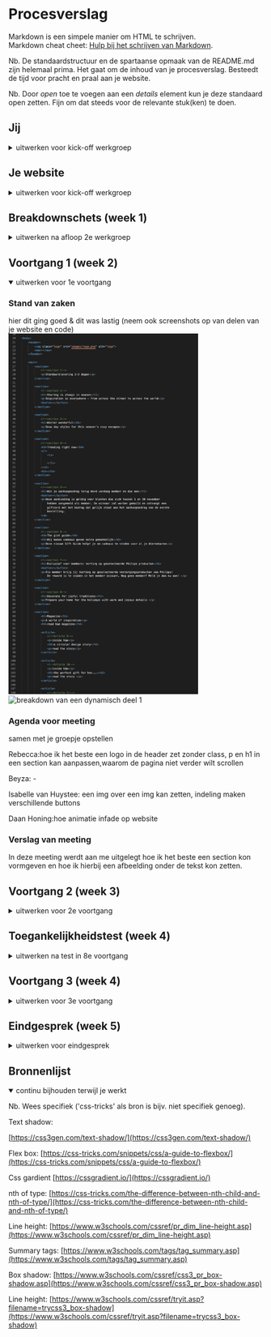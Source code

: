 # Procesverslag
Markdown is een simpele manier om HTML te schrijven.  
Markdown cheat cheet: [Hulp bij het schrijven van Markdown](https://github.com/adam-p/markdown-here/wiki/Markdown-Cheatsheet).

Nb. De standaardstructuur en de spartaanse opmaak van de README.md zijn helemaal prima. Het gaat om de inhoud van je procesverslag. Besteedt de tijd voor pracht en praal aan je website.

Nb. Door *open* toe te voegen aan een *details* element kun je deze standaard open zetten. Fijn om dat steeds voor de relevante stuk(ken) te doen.





## Jij

<details>
<summary>uitwerken voor kick-off werkgroep</summary>

### Auteur:
Rebecca Dudink

#### Je startniveau:
blauw

#### Je focus:
surface plane
 
</details>





## Je website

<details>
<summary>uitwerken voor kick-off werkgroep</summary>

### Je opdracht:
https://www2.hm.com/nl_nl/index.html

#### Screenshot(s) van de eerste pagina (small screen): 
Hm home pagina
<img src="images/hmhome.jpg" width="375px" alt="omschrijving van de pagina">

#### Screenshot(s) van de tweede pagina (small screen):
Hm the holiday shop  
<img src="images/hmkerstversiering.jpg" width="375px" alt="omschrijving van de pagina">
 
</details>



## Breakdownschets (week 1)

<details>
<summary>uitwerken na afloop 2e werkgroep</summary>

### de hele pagina: 
<img src="./images/Fed-pagina1.jpg" width="375px" alt="breakdown van een dynamisch deel">


### dynamisch deel (bijv menu): 
<img src="./images/Fed-menu.jpg" width="375px" alt="breakdown van een dynamisch deel">

### wellicht nog een dynamisch deel (bijv filter): 
<img src="./images/decoratie-hm-breakdown-schets.jpg" width="375px" alt="breakdown van nog een dynamisch deel">

</details>





## Voortgang 1 (week 2)

<details open>
<summary>uitwerken voor 1e voortgang</summary>

### Stand van zaken
hier dit ging goed & dit was lastig (neem ook screenshots op van delen van je website en code)
<img src="./images/code-gesprek1.jpg" width="375px" alt="breakdown van een dynamisch deel">
<img src="./images/screenshot-website1.png" width="375px" alt="breakdown van een dynamisch deel 1">


### Agenda voor meeting
samen met je groepje opstellen

 Rebecca:hoe ik het beste een logo in de header zet zonder class, p en h1 in een section kan aanpassen,waarom de pagina niet verder wilt scrollen
 
 Beyza: -
 
 Isabelle van Huystee: een img over een img kan zetten, indeling maken verschillende buttons
 
 Daan Honing:hoe animatie infade op website

### Verslag van meeting
In deze meeting werdt aan me uitgelegt hoe ik het beste een section kon vormgeven en hoe ik hierbij een afbeelding onder de tekst kon zetten.
 

</details>





## Voortgang 2 (week 3)

<details>
<summary>uitwerken voor 2e voortgang</summary>

### Stand van zaken
hier dit ging goed & dit was lastig (neem ook screenshots op van delen van je website en code)
 
<img src="./images/voortgang2-html.jpg" width="375px" alt="html">
 
<img src="./images/voortgang2-css.jpg" width="375px" alt="css">
 
<img src="./images/voortgang2-uitwerking.png" width="375px" alt="uitwerking">

### Agenda voor meeting
samen met je groepje opstellen

Rebecca:In de footer staat een section met een article er in alleen hier komt een afbeelding in te staan want op de zelfde manier wordt die section en article gebruikt bij section 9 article 1 en hoe laat ik het menu weer sluiten. 
 
 Beyza: -
 
 Isabelle van Huystee: hoe maak ik een boxshadow bij de button, hoe kan ik het beste uitklappen hamburger menu maken en waarom schaalt deze niet mee naar center als ik wel hetzelfde heb gecodeerd - regel 205
 
 Daan Honing:Hoe kan ik mijn menu button laten animeren? , hoe kan er voorzorgen dat de menu knop bovenaan staat

### Verslag van meeting
Ik kreeg tips hoe ik verschillende sections kon vormgeven zonder de andere aan te passen dit kon ik doen met een nth-of-type. 

</details>



## Toegankelijkheidstest (week 4)

<details>
<summary>uitwerken na test in 8e voortgang</summary>

### Bevindingen
Lijst met je bevindingen die in de test naar voren kwamen:
 - voice over
 - door de website tabben
 

#### Voice-over
De voice-over vertelde niet de h1, h2 en de p tekst. Daarnaast slaat hij de afbeeldingen over omdat deze een achtergrond afbeelding is voor het article. Het logo sloeg hij ook over. 
 
 
Hier een omschrijving van hoe het opgelost kan worden (met indien nodig een afbeelding)
De afbeeldingen kan je oplossen door er geen achtergrond afbeelding van te maken maar het gewoon als img tag in de html te zetten. 

#### Tabben 
Je kan helemaal door het menu tabben en ook door de footer maar in de main doet hij een beetje raar bij de content want hij laat niet zien waar hij is. 
 
Hier een omschrijving van hoe het opgelost kan worden (met indien nodig een afbeelding)
Ik heb eerlijk gezegd geen idee hoe ik dit zou kunnen oplossen.

#### Verschillende brillen. 
ik heb mijn website bekeken met verschillende brillen. De ene liet het kleur verschil zien er kwam een gele gloed over de website maar alles was nog wel goed te lezen. Daarnaast hadden we een bril die je zicht beperkte waardoor je aan de zijkant niks zou zien, met deze bril kon ik ook nog goed de website bekijken. Dan de laatse bril maakte het zicht wazig. Deze bril maakte het moeilijk om de website te bekijken. Dit zou opgelost kunnen worden door de knoppen en teksten groter te maken.

#### Slechte motoriek. 
Om te kijken of de website geschikt is voor mensen met een slechtere motoriek kregen we een shok apparaat om die parkinson kon namaken, we kregen schokken zodat je begon te trillen. Tijdens deze testen kwam ik er achter dat de knoppen een goed formaat hadden maar dat de linkjes wel wat groter konden zijn. 

</details>





## Voortgang 3 (week 4)

<details>
<summary>uitwerken voor 3e voortgang</summary>

### Stand van zaken
hier dit ging goed & dit was lastig (neem ook screenshots op van delen van je website en code)
<img src="./images/voortgang3.png" width="375px" alt="html">


### Agenda voor meeting
samen met je groepje opstellen

rebecca:
hoe sluit ik het filter menu, waarom doet mijn lees meer button het niet, hoe kan ik het hartje van kleur laten veranderen en of ik ook 5 verschillende surface plane heb.
 
 Daan:
 heeft geen vragen
 
 Isabelle:
 of ik 5 verschillende surface plane onderdelen heb

### Verslag van meeting
hier na afloop snel de uitkomsten van de meeting vastleggen

Ik ben geholpen met het verbeteren van de filteren en sorteren menu 

</details>





## Eindgesprek (week 5)

<details>
<summary>uitwerken voor eindgesprek</summary>

### Stand van zaken
Ik vond het in het begin wel lastig om te bedenken hoe ik alles in elkaar mooest zetten maar eigenlijk werdt dit een stuk makkelijker toen we de breakdown schetsen moesten maken. Ook vond ik het moeilijk om te werken met javascript en sommige huiswerk opdrachten te maken. Ik ben heel erg blij met het eindresultaat en ook trots dat ik tot dit eindresultaat ben gekomen.

### Screenshot(s)

hier screenshot(s) van je eindresultaat
<img src="./images/voortgang3.png" width="375px" alt="html">
<img src="./images/eindresultaat.png" width="375px" alt="html">

</details>





## Bronnenlijst

<details open>
<summary>continu bijhouden terwijl je werkt</summary>

Nb. Wees specifiek ('css-tricks' als bron is bijv. niet specifiek genoeg).
 
 Text shadow:

[https://css3gen.com/text-shadow/](https://css3gen.com/text-shadow/) 
 
  Flex box:
[https://css-tricks.com/snippets/css/a-guide-to-flexbox/](https://css-tricks.com/snippets/css/a-guide-to-flexbox/)

 Css gardient
[https://cssgradient.io/](https://cssgradient.io/)
 
nth of type:
[https://css-tricks.com/the-difference-between-nth-child-and-nth-of-type/](https://css-tricks.com/the-difference-between-nth-child-and-nth-of-type/)
 
Line height:
 [https://www.w3schools.com/cssref/pr_dim_line-height.asp](https://www.w3schools.com/cssref/pr_dim_line-height.asp)

 
 Summary tags:
[https://www.w3schools.com/tags/tag_summary.asp](https://www.w3schools.com/tags/tag_summary.asp)

Box shadow:
[https://www.w3schools.com/cssref/css3_pr_box-shadow.asp](https://www.w3schools.com/cssref/css3_pr_box-shadow.asp)

 
 Line height:
[https://www.w3schools.com/cssref/tryit.asp?filename=trycss3_box-shadow](https://www.w3schools.com/cssref/tryit.asp?filename=trycss3_box-shadow)

</details>
